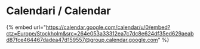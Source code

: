 # Calendari / Calendar



{% embed url="https://calendar.google.com/calendar/u/0/embed?ctz=Europe/Stockholm&src=264e053a33312ea7c7dc8e624df35ed629aeabd87fce464467dadea47d159557@group.calendar.google.com" %}
